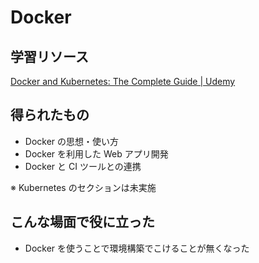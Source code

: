# Docker

## 学習リソース

[Docker and Kubernetes: The Complete Guide | Udemy](https://www.udemy.com/docker-and-kubernetes-the-complete-guide/)

## 得られたもの

- Docker の思想・使い方
- Docker を利用した Web アプリ開発
- Docker と CI ツールとの連携

※ Kubernetes のセクションは未実施

## こんな場面で役に立った

- Docker を使うことで環境構築でこけることが無くなった
